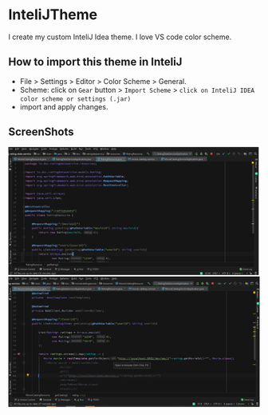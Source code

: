 # InteliJTheme
I create my custom InteliJ Idea theme. I love VS code color scheme.



## How to import this theme in InteliJ
* File > Settings >  Editor > Color Scheme > General.
* Scheme: click on `Gear` button > `Import Scheme` > `click on InteliJ IDEA color scheme or settings (.jar)`
* import and apply changes.


## ScreenShots
![alt text](/screenshots.png)
![alt text](/screenshots2.png)